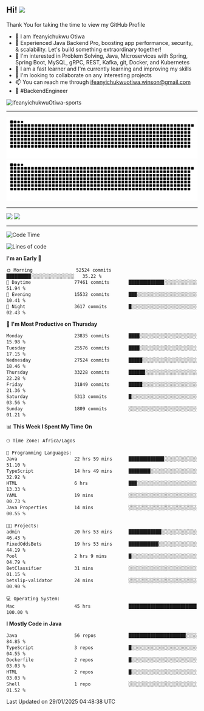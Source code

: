 <!-- BLOG-POST-LIST:START --><!-- BLOG-POST-LIST:END -->

## Hi! <img src="https://media.giphy.com/media/hvRJCLFzcasrR4ia7z/giphy.gif" width="4%"> 

Thank You for taking the time to view my GitHub Profile

- 👋 I am Ifeanyichukwu Otiwa
- 🚀 Experienced Java Backend Pro, boosting app performance, security, & scalability. Let's build something extraordinary together!
- 👀 I'm interested in Problem Solving, Java, Microservices with Spring, Spring Boot, MySQL, gRPC, REST, Kafka, git, Docker, and Kubernetes
- 🌱 I am a fast learner and I'm currently learning and improving my skills
- 💞️ I'm looking to collaborate on any interesting projects
- 📫 You can reach me through ifeanyichukwuotiwa.winson@gmail.com
- 🚀 #BackendEngineer

<p align="left" marginTop="10px"> <img src="https://komarev.com/ghpvc/?username=ifeanyichukwuOtiwa-sports&label=Profile%20views&color=0e75b6&style=for-the-badge" alt="ifeanyichukwuOtiwa-sports" /> </p>

***

<!--🐍📈SNAKEGRAPH / 🌐WEBSITE: https://github.com/Platane/snk -->
![github contribution grid snake animation](https://raw.githubusercontent.com/ifeanyichukwuOtiwa-sports/ifeanyichukwuOtiwa-sports/output/github-contribution-grid-snake-dark.svg#gh-dark-mode-only)![github contribution grid snake animation](https://raw.githubusercontent.com/ifeanyichukwuOtiwa-sports/ifeanyichukwuOtiwa-sports/output/github-contribution-grid-snake.svg#gh-light-mode-only)

***

<p float="left">
  <img float="left" src="https://github-readme-stats.vercel.app/api?username=ifeanyichukwuOtiwa-sports&count_private=true&include_all_commits=true&theme=react&show_icons=true" />
  <img float="right" src="https://github-readme-stats.vercel.app/api/top-langs/?username=ifeanyichukwuOtiwa-sports&layout=compact&show_icons=true&theme=react" /> 
</p>

***



<!--START_SECTION:waka-->
![Code Time](http://img.shields.io/badge/Code%20Time-3%2C400%20hrs%209%20mins-blue)

![Lines of code](https://img.shields.io/badge/From%20Hello%20World%20I%27ve%20Written-37.6%20million%20lines%20of%20code-blue)

**I'm an Early 🐤** 

```text
🌞 Morning                52524 commits       █████████░░░░░░░░░░░░░░░░   35.22 % 
🌆 Daytime                77461 commits       █████████████░░░░░░░░░░░░   51.94 % 
🌃 Evening                15532 commits       ███░░░░░░░░░░░░░░░░░░░░░░   10.41 % 
🌙 Night                  3617 commits        █░░░░░░░░░░░░░░░░░░░░░░░░   02.43 % 
```
📅 **I'm Most Productive on Thursday** 

```text
Monday                   23835 commits       ████░░░░░░░░░░░░░░░░░░░░░   15.98 % 
Tuesday                  25576 commits       ████░░░░░░░░░░░░░░░░░░░░░   17.15 % 
Wednesday                27524 commits       █████░░░░░░░░░░░░░░░░░░░░   18.46 % 
Thursday                 33228 commits       ██████░░░░░░░░░░░░░░░░░░░   22.28 % 
Friday                   31849 commits       █████░░░░░░░░░░░░░░░░░░░░   21.36 % 
Saturday                 5313 commits        █░░░░░░░░░░░░░░░░░░░░░░░░   03.56 % 
Sunday                   1809 commits        ░░░░░░░░░░░░░░░░░░░░░░░░░   01.21 % 
```


📊 **This Week I Spent My Time On** 

```text
🕑︎ Time Zone: Africa/Lagos

💬 Programming Languages: 
Java                     22 hrs 59 mins      █████████████░░░░░░░░░░░░   51.10 % 
TypeScript               14 hrs 49 mins      ████████░░░░░░░░░░░░░░░░░   32.92 % 
HTML                     6 hrs               ███░░░░░░░░░░░░░░░░░░░░░░   13.33 % 
YAML                     19 mins             ░░░░░░░░░░░░░░░░░░░░░░░░░   00.73 % 
Java Properties          14 mins             ░░░░░░░░░░░░░░░░░░░░░░░░░   00.55 % 

🐱‍💻 Projects: 
admin                    20 hrs 53 mins      ████████████░░░░░░░░░░░░░   46.43 % 
FixedOddsBets            19 hrs 53 mins      ███████████░░░░░░░░░░░░░░   44.19 % 
Pool                     2 hrs 9 mins        █░░░░░░░░░░░░░░░░░░░░░░░░   04.79 % 
BetClassifier            31 mins             ░░░░░░░░░░░░░░░░░░░░░░░░░   01.15 % 
betslip-validator        24 mins             ░░░░░░░░░░░░░░░░░░░░░░░░░   00.90 % 

💻 Operating System: 
Mac                      45 hrs              █████████████████████████   100.00 % 
```

**I Mostly Code in Java** 

```text
Java                     56 repos            █████████████████████░░░░   84.85 % 
TypeScript               3 repos             █░░░░░░░░░░░░░░░░░░░░░░░░   04.55 % 
Dockerfile               2 repos             █░░░░░░░░░░░░░░░░░░░░░░░░   03.03 % 
HTML                     2 repos             █░░░░░░░░░░░░░░░░░░░░░░░░   03.03 % 
Shell                    1 repo              ░░░░░░░░░░░░░░░░░░░░░░░░░   01.52 % 
```




 Last Updated on 29/01/2025 04:48:38 UTC
<!--END_SECTION:waka-->

<!--
<p align="center">
![trophy](https://github-profile-trophy.vercel.app/?username=ifeanyichukwuOtiwa-sports&theme=onedark) (https://github.com/ryo-ma/github-profile-trophy)
</p>
-->

<!---
ifeanyi-otiwa/ifeanyi-otiwa is a ✨ special ✨ repository because its `README.md` (this file) appears on your GitHub profile.
You can click the Preview link to take a look at your changes.
--->
